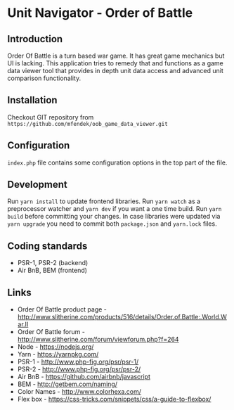 # Unit Navigator - Order of Battle

## Introduction

Order Of Battle is a turn based war game. It has great game mechanics but UI is lacking. This application tries to remedy that and  functions as
 a game data viewer tool that provides in depth unit data access and advanced unit comparison functionality.

## Installation

Checkout GIT repository from `https://github.com/mfendek/oob_game_data_viewer.git`

## Configuration

`index.php` file contains some configuration options in the top part of the file.
 
 ## Development
 
 Run `yarn install` to update frontend libraries. Run `yarn watch` as a preprocessor watcher and `yarn dev` if you want a one time build.
 Run `yarn build` before committing your changes. In case libraries were updated via `yarn upgrade` you need to commit both `package.json` and `yarn.lock` files.
 
 ## Coding standards
 
 * PSR-1, PSR-2 (backend)
 * Air BnB, BEM (frontend)
 
 ## Links
 
 * Order Of Battle product page - http://www.slitherine.com/products/516/details/Order.of.Battle:.World.War.II
 * Order Of Battle forum - http://www.slitherine.com/forum/viewforum.php?f=264
 * Node - https://nodejs.org/
 * Yarn - https://yarnpkg.com/
 * PSR-1 - http://www.php-fig.org/psr/psr-1/
 * PSR-2 - http://www.php-fig.org/psr/psr-2/
 * Air BnB - https://github.com/airbnb/javascript
 * BEM - http://getbem.com/naming/
 * Color Names - http://www.colorhexa.com/
 * Flex box - https://css-tricks.com/snippets/css/a-guide-to-flexbox/
